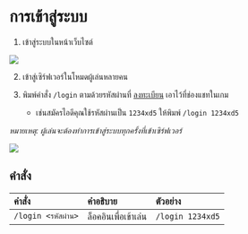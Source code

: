 # การเข้าสู่ระบบ
1. เข้าสู่ระบบในหน้าเว็บไซต์

![](https://i.imgur.com/A4Tfc9B.jpeg)

2. เข้าสู่เซิร์ฟเวอร์ในโหมดผู้เล่นหลายคน

3. พิมพ์คำสั่ง `/login` ตามด้วยรหัสผ่านที่ [ลงทะเบียน](/wiki/register) เอาไว้ที่ช่องแชทในเกม
   - เช่นสมัครไอดีคุณใช้รหัสผ่านเป็น `1234xd5` ให้พิมพ์ `/login 1234xd5`

*หมายเหตุ: ผู้เล่นจะต้องทำการเข้าสู่ระบบทุกครั้งที่เข้าเซิร์ฟเวอร์*

![](https://i.imgur.com/dyKuzTu.png)

## คำสั่ง 
| คำสั่ง | คำอธิบาย | ตัวอย่าง |
| :-- | :-- | :-- |
| `/login <รหัสผ่าน>` | ล็อคอินเพื่อเข้าเล่น | `/login 1234xd5` |
